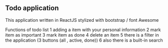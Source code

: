Todo application
---
This application written in ReactJS
stylized with bootstrap / font Awesome

Functions of todo list
1 adding a item with your personal information
2 mark item as important
3 mark item as done
4 delete an item
5 there is a filter in the application (3 buttons (all , active, done))
6 also there is a built-in search
